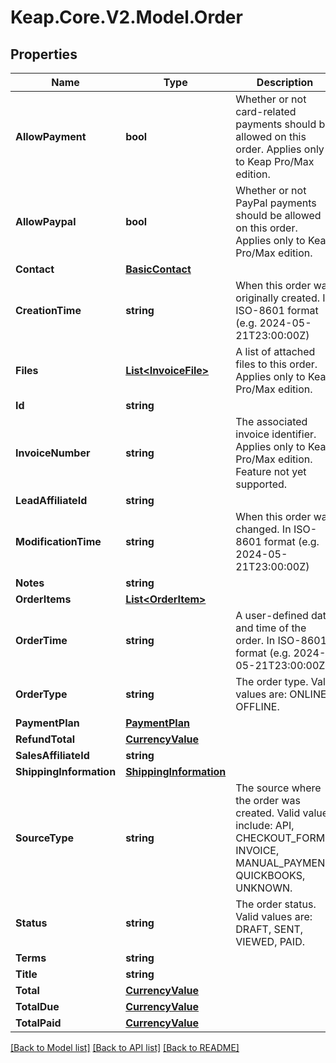 # Keap.Core.V2.Model.Order

## Properties

Name | Type | Description | Notes
------------ | ------------- | ------------- | -------------
**AllowPayment** | **bool** | Whether or not card-related payments should be allowed on this order. Applies only to Keap Pro/Max edition. | [optional] 
**AllowPaypal** | **bool** | Whether or not PayPal payments should be allowed on this order. Applies only to Keap Pro/Max edition. | [optional] 
**Contact** | [**BasicContact**](BasicContact.md) |  | [optional] 
**CreationTime** | **string** | When this order was originally created. In ISO-8601 format (e.g. 2024-05-21T23:00:00Z) | [optional] 
**Files** | [**List&lt;InvoiceFile&gt;**](InvoiceFile.md) | A list of attached files to this order. Applies only to Keap Pro/Max edition. | [optional] 
**Id** | **string** |  | [optional] 
**InvoiceNumber** | **string** | The associated invoice identifier. Applies only to Keap Pro/Max edition. Feature not yet supported. | [optional] 
**LeadAffiliateId** | **string** |  | [optional] 
**ModificationTime** | **string** | When this order was changed. In ISO-8601 format (e.g. 2024-05-21T23:00:00Z) | [optional] 
**Notes** | **string** |  | [optional] 
**OrderItems** | [**List&lt;OrderItem&gt;**](OrderItem.md) |  | [optional] 
**OrderTime** | **string** | A user-defined date and time of the order. In ISO-8601 format (e.g. 2024-05-21T23:00:00Z) | [optional] 
**OrderType** | **string** | The order type. Valid values are: ONLINE, OFFLINE. | [optional] 
**PaymentPlan** | [**PaymentPlan**](PaymentPlan.md) |  | [optional] 
**RefundTotal** | [**CurrencyValue**](CurrencyValue.md) |  | [optional] 
**SalesAffiliateId** | **string** |  | [optional] 
**ShippingInformation** | [**ShippingInformation**](ShippingInformation.md) |  | [optional] 
**SourceType** | **string** | The source where the order was created. Valid values include: API, CHECKOUT_FORM, INVOICE, MANUAL_PAYMENT, QUICKBOOKS, UNKNOWN. | [optional] 
**Status** | **string** | The order status. Valid values are: DRAFT, SENT, VIEWED, PAID. | [optional] 
**Terms** | **string** |  | [optional] 
**Title** | **string** |  | [optional] 
**Total** | [**CurrencyValue**](CurrencyValue.md) |  | [optional] 
**TotalDue** | [**CurrencyValue**](CurrencyValue.md) |  | [optional] 
**TotalPaid** | [**CurrencyValue**](CurrencyValue.md) |  | [optional] 

[[Back to Model list]](../README.md#documentation-for-models) [[Back to API list]](../README.md#documentation-for-api-endpoints) [[Back to README]](../README.md)

